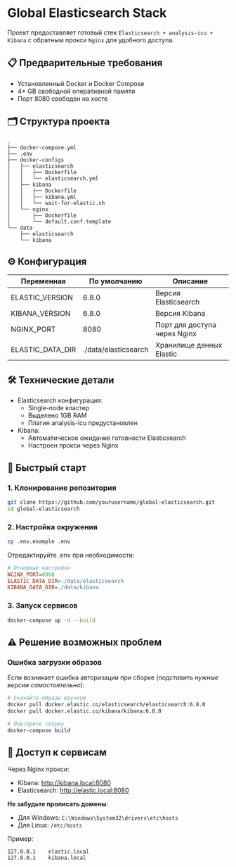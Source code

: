 # Global Elasticsearch Stack

Проект предоставляет готовый стек `Elasticsearch + analysis-icu + Kibana` с обратным прокси `Nginx` для удобного доступа.

## 📋 Предварительные требования

- Установленный Docker и Docker Compose
- 4+ GB свободной оперативной памяти
- Порт 8080 свободен на хосте

## 🗂 Структура проекта

```
.
├── docker-compose.yml
├── .env
├── docker-configs
│   ├── elasticsearch
│   │   ├── Dockerfile
│   │   └── elasticsearch.yml
│   ├── kibana
│   │   ├── Dockerfile
│   │   ├── kibana.yml
│   │   └── wait-for-elastic.sh
│   └── nginx
│       ├── Dockerfile
│       └── default.conf.template
└── data
    ├── elasticsearch
    └── kibana
```

## ⚙️ Конфигурация

| Переменная       | По умолчанию         | Описание                     |
| ---------------- | -------------------- | ---------------------------- |
| ELASTIC_VERSION  | 6.8.0                | Версия Elasticsearch         |
| KIBANA_VERSION   | 6.8.0                | Версия Kibana                |
| NGINX_PORT       | 8080                 | Порт для доступа через Nginx |
| ELASTIC_DATA_DIR | ./data/elasticsearch | Хранилище данных Elastic     |

## 🛠 Технические детали

- Elasticsearch конфигурация:
    - Single-node кластер
    - Выделено 1GB RAM
    - Плагин analysis-icu предустановлен
- Kibana:
    - Автоматическое ожидание готовности Elasticsearch
    - Настроен прокси через Nginx

## 🚀 Быстрый старт

### 1. Клонирование репозитория

```bash
git clone https://github.com/yourusername/global-elasticsearch.git
cd global-elasticsearch
```

### 2. Настройка окружения

```bash
cp .env.example .env
```

Отредактируйте .env при необходимости:

```ini
# Основные настройки
NGINX_PORT=8080
ELASTIC_DATA_DIR=./data/elasticsearch
KIBANA_DATA_DIR=./data/kibana
```

### 3. Запуск сервисов

```bash
docker-compose up -d --build
```

## ⚠️ Решение возможных проблем

### Ошибка загрузки образов

Если возникает ошибка авторизации при сборке (_подставить нужные версии самостоятельно_):

```bash
# Скачайте образы вручную
docker pull docker.elastic.co/elasticsearch/elasticsearch:6.8.0
docker pull docker.elastic.co/kibana/kibana:6.8.0

# Повторите сборку
docker-compose build
```

## 🔌 Доступ к сервисам

Через Nginx прокси:

* Kibana: http://kibana.local:8080
* Elasticsearch: http://elastic.local:8080

**Не забудьте прописать домены**:

* Для Windows: `C:\Windows\System32\drivers\etc\hosts`
* Для Linux: `/etc/hosts`

Пример: 

```
127.0.0.1    elastic.local
127.0.0.1    kibana.local
```